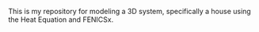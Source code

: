 This is my repository for modeling a 3D system, specifically a house using the Heat Equation and FENICSx.
